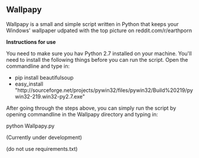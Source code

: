 
<h2>Wallpapy</h2>

Wallpapy is a small and simple script written in Python that keeps your Windows' wallpaper udpated with the top picture on reddit.com/r/earthporn

<b>Instructions for use</b>

You need to make sure you hav Python 2.7 installed on your machine.
You'll need to install the following things before you can run the script. Open the commandline and type in:
<ul>
<li>
  pip install beautifulsoup
</li>
<li>
  easy_install "http://sourceforge.net/projects/pywin32/files/pywin32/Build%20219/pywin32-219.win32-py2.7.exe"
</li>
</ul>

After going through the steps above, you can simply run the script by opening commandline in the Wallpapy directory and typing in:

  python Wallpapy.py
  
(Currently under development)

(do not use requirements.txt)
